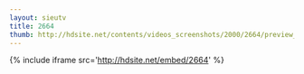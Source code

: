 ```yaml
---
layout: sieutv
title: 2664
thumb: http://hdsite.net/contents/videos_screenshots/2000/2664/preview_360p.mp4.jpg
---
```

{% include iframe src='http://hdsite.net/embed/2664' %}
 
